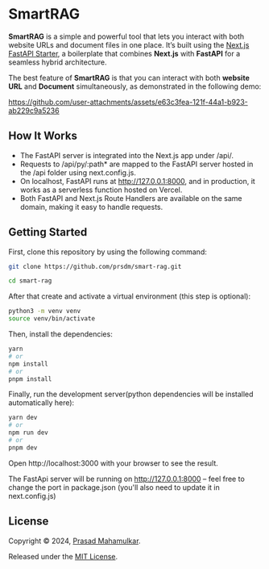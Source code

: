 # SmartRAG 
**SmartRAG** is a simple and powerful tool that lets you interact with both website URLs and document files in one place. It’s built using the [Next.js FastAPI Starter](https://vercel.com/templates/next.js/nextjs-fastapi-starter), a boilerplate that combines **Next.js** with **FastAPI** for a seamless hybrid architecture.

The best feature of **SmartRAG** is that you can interact with both **website URL** and **Document** simultaneously, as demonstrated in the following demo:

https://github.com/user-attachments/assets/e63c3fea-121f-44a1-b923-ab229c9a5236

## How It Works
* The FastAPI server is integrated into the Next.js app under /api/.
* Requests to /api/py/:path* are mapped to the FastAPI server hosted in the /api folder using next.config.js.
* On localhost, FastAPI runs at http://127.0.0.1:8000, and in production, it works as a serverless function hosted on Vercel.
* Both FastAPI and Next.js Route Handlers are available on the same domain, making it easy to handle requests.

## Getting Started
First, clone this repository by using the following command:
```bash
git clone https://github.com/prsdm/smart-rag.git
```
```bash
cd smart-rag
```

After that create and activate a virtual environment (this step is optional):
```bash
python3 -m venv venv
source venv/bin/activate
```

Then, install the dependencies:
```bash
yarn
# or
npm install 
# or
pnpm install
```

Finally, run the development server(python dependencies will be installed automatically here):

```bash
yarn dev
# or
npm run dev 
# or
pnpm dev
```

Open http://localhost:3000 with your browser to see the result.

The FastApi server will be running on http://127.0.0.1:8000 – feel free to change the port in package.json (you'll also need to update it in next.config.js)

## License

Copyright © 2024, [Prasad Mahamulkar](https://github.com/prsdm).

Released under the [MIT License](LICENSE).
